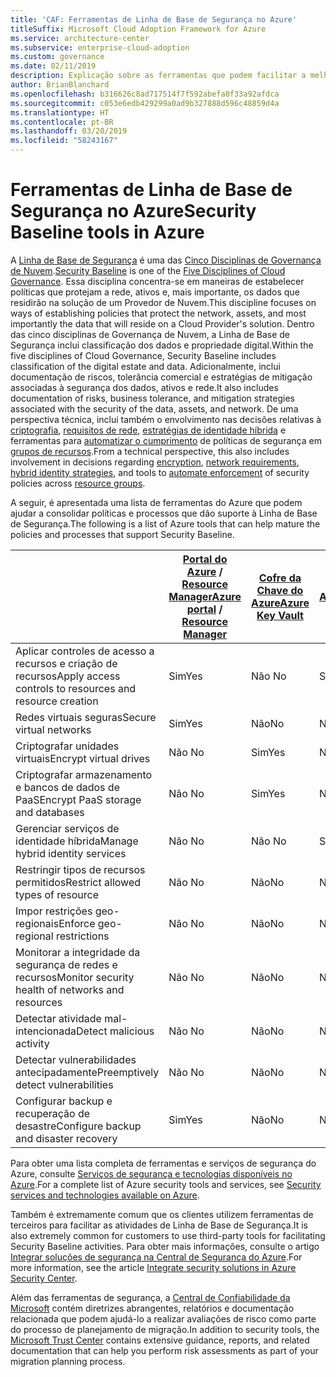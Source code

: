 ```yaml
---
title: 'CAF: Ferramentas de Linha de Base de Segurança no Azure'
titleSuffix: Microsoft Cloud Adoption Framework for Azure
ms.service: architecture-center
ms.subservice: enterprise-cloud-adoption
ms.custom: governance
ms.date: 02/11/2019
description: Explicação sobre as ferramentas que podem facilitar a melhoria da Linha de Base de Segurança no Azure
author: BrianBlanchard
ms.openlocfilehash: b316626c8ad717514f7f592abefa0f33a92afdca
ms.sourcegitcommit: c053e6edb429299a0ad9b327888d596c48859d4a
ms.translationtype: HT
ms.contentlocale: pt-BR
ms.lasthandoff: 03/20/2019
ms.locfileid: "58243167"
---
```

# <a name="security-baseline-tools-in-azure"></a><span data-ttu-id="c3675-103">Ferramentas de Linha de Base de Segurança no Azure</span><span class="sxs-lookup"><span data-stu-id="c3675-103">Security Baseline tools in Azure</span></span>

<span data-ttu-id="c3675-104">A [Linha de Base de Segurança](overview.md) é uma das [Cinco Disciplinas de Governança de Nuvem](../governance-disciplines.md).</span><span class="sxs-lookup"><span data-stu-id="c3675-104">[Security Baseline](overview.md) is one of the [Five Disciplines of Cloud Governance](../governance-disciplines.md).</span></span> <span data-ttu-id="c3675-105">Essa disciplina concentra-se em maneiras de estabelecer políticas que protejam a rede, ativos e, mais importante, os dados que residirão na solução de um Provedor de Nuvem.</span><span class="sxs-lookup"><span data-stu-id="c3675-105">This discipline focuses on ways of establishing policies that protect the network, assets, and most importantly the data that will reside on a Cloud Provider's solution.</span></span> <span data-ttu-id="c3675-106">Dentro das cinco disciplinas de Governança de Nuvem, a Linha de Base de Segurança inclui classificação dos dados e propriedade digital.</span><span class="sxs-lookup"><span data-stu-id="c3675-106">Within the five disciplines of Cloud Governance, Security Baseline includes classification of the digital estate and data.</span></span> <span data-ttu-id="c3675-107">Adicionalmente, inclui documentação de riscos, tolerância comercial e estratégias de mitigação associadas à segurança dos dados, ativos e rede.</span><span class="sxs-lookup"><span data-stu-id="c3675-107">It also includes documentation of risks, business tolerance, and mitigation strategies associated with the security of the data, assets, and network.</span></span> <span data-ttu-id="c3675-108">De uma perspectiva técnica, inclui também o envolvimento nas decisões relativas à [criptografia](../../decision-guides/encryption/overview.md), [requisitos de rede](../../decision-guides/software-defined-network/overview.md), [estratégias de identidade híbrida](../../decision-guides/identity/overview.md) e ferramentas para [automatizar o cumprimento](../../decision-guides/policy-enforcement/overview.md) de políticas de segurança em [grupos de recursos](../../decision-guides/resource-consistency/overview.md).</span><span class="sxs-lookup"><span data-stu-id="c3675-108">From a technical perspective, this also includes involvement in decisions regarding [encryption](../../decision-guides/encryption/overview.md), [network requirements](../../decision-guides/software-defined-network/overview.md), [hybrid identity strategies](../../decision-guides/identity/overview.md), and tools to [automate enforcement](../../decision-guides/policy-enforcement/overview.md) of security policies across [resource groups](../../decision-guides/resource-consistency/overview.md).</span></span>

<span data-ttu-id="c3675-109">A seguir, é apresentada uma lista de ferramentas do Azure que podem ajudar a consolidar políticas e processos que dão suporte à Linha de Base de Segurança.</span><span class="sxs-lookup"><span data-stu-id="c3675-109">The following is a list of Azure tools that can help mature the policies and processes that support Security Baseline.</span></span>

|                                                            | <span data-ttu-id="c3675-110">[Portal do Azure](https://azure.microsoft.com/features/azure-portal/) / [Resource Manager](/azure/azure-resource-manager/resource-group-overview)</span><span class="sxs-lookup"><span data-stu-id="c3675-110">[Azure portal](https://azure.microsoft.com/features/azure-portal/) / [Resource Manager](/azure/azure-resource-manager/resource-group-overview)</span></span>  | [<span data-ttu-id="c3675-111">Cofre da Chave do Azure</span><span class="sxs-lookup"><span data-stu-id="c3675-111">Azure Key Vault</span></span>](/azure/key-vault)  | [<span data-ttu-id="c3675-112">Azure AD</span><span class="sxs-lookup"><span data-stu-id="c3675-112">Azure AD</span></span>](/azure/active-directory/fundamentals/active-directory-whatis) | [<span data-ttu-id="c3675-113">Azure Policy</span><span class="sxs-lookup"><span data-stu-id="c3675-113">Azure Policy</span></span>](/azure/governance/policy/overview) | [<span data-ttu-id="c3675-114">Central de Segurança do Azure</span><span class="sxs-lookup"><span data-stu-id="c3675-114">Azure Security Center</span></span>](/azure/security-center/security-center-intro) | [<span data-ttu-id="c3675-115">Azure Monitor</span><span class="sxs-lookup"><span data-stu-id="c3675-115">Azure Monitor</span></span>](/azure/azure-monitor/overview) |
|------------------------------------------------------------|---------------------------------|-----------------|----------|--------------|-----------------------|---------------|
| <span data-ttu-id="c3675-116">Aplicar controles de acesso a recursos e criação de recursos</span><span class="sxs-lookup"><span data-stu-id="c3675-116">Apply access controls to resources and resource creation</span></span>   | <span data-ttu-id="c3675-117">Sim</span><span class="sxs-lookup"><span data-stu-id="c3675-117">Yes</span></span>                             | <span data-ttu-id="c3675-118">Não </span><span class="sxs-lookup"><span data-stu-id="c3675-118">No</span></span>              | <span data-ttu-id="c3675-119">Sim</span><span class="sxs-lookup"><span data-stu-id="c3675-119">Yes</span></span>      | <span data-ttu-id="c3675-120">Não</span><span class="sxs-lookup"><span data-stu-id="c3675-120">No</span></span>           | <span data-ttu-id="c3675-121">Não</span><span class="sxs-lookup"><span data-stu-id="c3675-121">No</span></span>                    | <span data-ttu-id="c3675-122">Não </span><span class="sxs-lookup"><span data-stu-id="c3675-122">No</span></span>            |
| <span data-ttu-id="c3675-123">Redes virtuais seguras</span><span class="sxs-lookup"><span data-stu-id="c3675-123">Secure virtual networks</span></span>                                    | <span data-ttu-id="c3675-124">Sim</span><span class="sxs-lookup"><span data-stu-id="c3675-124">Yes</span></span>                             | <span data-ttu-id="c3675-125">Não</span><span class="sxs-lookup"><span data-stu-id="c3675-125">No</span></span>              | <span data-ttu-id="c3675-126">Não </span><span class="sxs-lookup"><span data-stu-id="c3675-126">No</span></span>       | <span data-ttu-id="c3675-127">Sim</span><span class="sxs-lookup"><span data-stu-id="c3675-127">Yes</span></span>          | <span data-ttu-id="c3675-128">Não</span><span class="sxs-lookup"><span data-stu-id="c3675-128">No</span></span>                    | <span data-ttu-id="c3675-129">Não </span><span class="sxs-lookup"><span data-stu-id="c3675-129">No</span></span>            |
| <span data-ttu-id="c3675-130">Criptografar unidades virtuais</span><span class="sxs-lookup"><span data-stu-id="c3675-130">Encrypt virtual drives</span></span>                                     | <span data-ttu-id="c3675-131">Não </span><span class="sxs-lookup"><span data-stu-id="c3675-131">No</span></span>                              | <span data-ttu-id="c3675-132">Sim</span><span class="sxs-lookup"><span data-stu-id="c3675-132">Yes</span></span>             | <span data-ttu-id="c3675-133">Não</span><span class="sxs-lookup"><span data-stu-id="c3675-133">No</span></span>       | <span data-ttu-id="c3675-134">Não</span><span class="sxs-lookup"><span data-stu-id="c3675-134">No</span></span>           | <span data-ttu-id="c3675-135">Não</span><span class="sxs-lookup"><span data-stu-id="c3675-135">No</span></span>                    | <span data-ttu-id="c3675-136">Não </span><span class="sxs-lookup"><span data-stu-id="c3675-136">No</span></span>            |
| <span data-ttu-id="c3675-137">Criptografar armazenamento e bancos de dados de PaaS</span><span class="sxs-lookup"><span data-stu-id="c3675-137">Encrypt PaaS storage and databases</span></span>                         | <span data-ttu-id="c3675-138">Não </span><span class="sxs-lookup"><span data-stu-id="c3675-138">No</span></span>                              | <span data-ttu-id="c3675-139">Sim</span><span class="sxs-lookup"><span data-stu-id="c3675-139">Yes</span></span>             | <span data-ttu-id="c3675-140">Não</span><span class="sxs-lookup"><span data-stu-id="c3675-140">No</span></span>       | <span data-ttu-id="c3675-141">Não</span><span class="sxs-lookup"><span data-stu-id="c3675-141">No</span></span>           | <span data-ttu-id="c3675-142">Não</span><span class="sxs-lookup"><span data-stu-id="c3675-142">No</span></span>                    | <span data-ttu-id="c3675-143">Não </span><span class="sxs-lookup"><span data-stu-id="c3675-143">No</span></span>            |
| <span data-ttu-id="c3675-144">Gerenciar serviços de identidade híbrida</span><span class="sxs-lookup"><span data-stu-id="c3675-144">Manage hybrid identity services</span></span>                            | <span data-ttu-id="c3675-145">Não </span><span class="sxs-lookup"><span data-stu-id="c3675-145">No</span></span>                              | <span data-ttu-id="c3675-146">Não </span><span class="sxs-lookup"><span data-stu-id="c3675-146">No</span></span>              | <span data-ttu-id="c3675-147">Sim</span><span class="sxs-lookup"><span data-stu-id="c3675-147">Yes</span></span>      | <span data-ttu-id="c3675-148">Não</span><span class="sxs-lookup"><span data-stu-id="c3675-148">No</span></span>           | <span data-ttu-id="c3675-149">Não</span><span class="sxs-lookup"><span data-stu-id="c3675-149">No</span></span>                    | <span data-ttu-id="c3675-150">Não </span><span class="sxs-lookup"><span data-stu-id="c3675-150">No</span></span>            |
| <span data-ttu-id="c3675-151">Restringir tipos de recursos permitidos</span><span class="sxs-lookup"><span data-stu-id="c3675-151">Restrict allowed types of resource</span></span>                         | <span data-ttu-id="c3675-152">Não </span><span class="sxs-lookup"><span data-stu-id="c3675-152">No</span></span>                              | <span data-ttu-id="c3675-153">Não</span><span class="sxs-lookup"><span data-stu-id="c3675-153">No</span></span>              | <span data-ttu-id="c3675-154">Não </span><span class="sxs-lookup"><span data-stu-id="c3675-154">No</span></span>       | <span data-ttu-id="c3675-155">Sim</span><span class="sxs-lookup"><span data-stu-id="c3675-155">Yes</span></span>          | <span data-ttu-id="c3675-156">Não</span><span class="sxs-lookup"><span data-stu-id="c3675-156">No</span></span>                    | <span data-ttu-id="c3675-157">Não </span><span class="sxs-lookup"><span data-stu-id="c3675-157">No</span></span>            |
| <span data-ttu-id="c3675-158">Impor restrições geo-regionais</span><span class="sxs-lookup"><span data-stu-id="c3675-158">Enforce geo-regional restrictions</span></span>                          | <span data-ttu-id="c3675-159">Não </span><span class="sxs-lookup"><span data-stu-id="c3675-159">No</span></span>                              | <span data-ttu-id="c3675-160">Não</span><span class="sxs-lookup"><span data-stu-id="c3675-160">No</span></span>              | <span data-ttu-id="c3675-161">Não </span><span class="sxs-lookup"><span data-stu-id="c3675-161">No</span></span>       | <span data-ttu-id="c3675-162">Sim</span><span class="sxs-lookup"><span data-stu-id="c3675-162">Yes</span></span>          | <span data-ttu-id="c3675-163">Não</span><span class="sxs-lookup"><span data-stu-id="c3675-163">No</span></span>                    | <span data-ttu-id="c3675-164">Não </span><span class="sxs-lookup"><span data-stu-id="c3675-164">No</span></span>            |
| <span data-ttu-id="c3675-165">Monitorar a integridade da segurança de redes e recursos</span><span class="sxs-lookup"><span data-stu-id="c3675-165">Monitor security health of networks and resources</span></span>          | <span data-ttu-id="c3675-166">Não </span><span class="sxs-lookup"><span data-stu-id="c3675-166">No</span></span>                              | <span data-ttu-id="c3675-167">Não</span><span class="sxs-lookup"><span data-stu-id="c3675-167">No</span></span>              | <span data-ttu-id="c3675-168">Não</span><span class="sxs-lookup"><span data-stu-id="c3675-168">No</span></span>       | <span data-ttu-id="c3675-169">Não </span><span class="sxs-lookup"><span data-stu-id="c3675-169">No</span></span>           | <span data-ttu-id="c3675-170">sim</span><span class="sxs-lookup"><span data-stu-id="c3675-170">Yes</span></span>                   | <span data-ttu-id="c3675-171">Sim</span><span class="sxs-lookup"><span data-stu-id="c3675-171">Yes</span></span>           |
| <span data-ttu-id="c3675-172">Detectar atividade mal-intencionada</span><span class="sxs-lookup"><span data-stu-id="c3675-172">Detect malicious activity</span></span>                                  | <span data-ttu-id="c3675-173">Não </span><span class="sxs-lookup"><span data-stu-id="c3675-173">No</span></span>                              | <span data-ttu-id="c3675-174">Não</span><span class="sxs-lookup"><span data-stu-id="c3675-174">No</span></span>              | <span data-ttu-id="c3675-175">Não</span><span class="sxs-lookup"><span data-stu-id="c3675-175">No</span></span>       | <span data-ttu-id="c3675-176">Não </span><span class="sxs-lookup"><span data-stu-id="c3675-176">No</span></span>           | <span data-ttu-id="c3675-177">sim</span><span class="sxs-lookup"><span data-stu-id="c3675-177">Yes</span></span>                   | <span data-ttu-id="c3675-178">Sim</span><span class="sxs-lookup"><span data-stu-id="c3675-178">Yes</span></span>           |
| <span data-ttu-id="c3675-179">Detectar vulnerabilidades antecipadamente</span><span class="sxs-lookup"><span data-stu-id="c3675-179">Preemptively detect vulnerabilities</span></span>                        | <span data-ttu-id="c3675-180">Não </span><span class="sxs-lookup"><span data-stu-id="c3675-180">No</span></span>                              | <span data-ttu-id="c3675-181">Não</span><span class="sxs-lookup"><span data-stu-id="c3675-181">No</span></span>              | <span data-ttu-id="c3675-182">Não</span><span class="sxs-lookup"><span data-stu-id="c3675-182">No</span></span>       | <span data-ttu-id="c3675-183">Não </span><span class="sxs-lookup"><span data-stu-id="c3675-183">No</span></span>           | <span data-ttu-id="c3675-184">Sim</span><span class="sxs-lookup"><span data-stu-id="c3675-184">Yes</span></span>                   | <span data-ttu-id="c3675-185">Não </span><span class="sxs-lookup"><span data-stu-id="c3675-185">No</span></span>            |
| <span data-ttu-id="c3675-186">Configurar backup e recuperação de desastre</span><span class="sxs-lookup"><span data-stu-id="c3675-186">Configure backup and disaster recovery</span></span>                     | <span data-ttu-id="c3675-187">Sim</span><span class="sxs-lookup"><span data-stu-id="c3675-187">Yes</span></span>                             | <span data-ttu-id="c3675-188">Não</span><span class="sxs-lookup"><span data-stu-id="c3675-188">No</span></span>              | <span data-ttu-id="c3675-189">Não</span><span class="sxs-lookup"><span data-stu-id="c3675-189">No</span></span>       | <span data-ttu-id="c3675-190">Não</span><span class="sxs-lookup"><span data-stu-id="c3675-190">No</span></span>           | <span data-ttu-id="c3675-191">Não</span><span class="sxs-lookup"><span data-stu-id="c3675-191">No</span></span>                    | <span data-ttu-id="c3675-192">Não </span><span class="sxs-lookup"><span data-stu-id="c3675-192">No</span></span>            |

<span data-ttu-id="c3675-193">Para obter uma lista completa de ferramentas e serviços de segurança do Azure, consulte [Serviços de segurança e tecnologias disponíveis no Azure](/azure/security/azure-security-services-technologies).</span><span class="sxs-lookup"><span data-stu-id="c3675-193">For a complete list of Azure security tools and services, see [Security services and technologies available on Azure](/azure/security/azure-security-services-technologies).</span></span>

<span data-ttu-id="c3675-194">Também é extremamente comum que os clientes utilizem ferramentas de terceiros para facilitar as atividades de Linha de Base de Segurança.</span><span class="sxs-lookup"><span data-stu-id="c3675-194">It is also extremely common for customers to use third-party tools for facilitating Security Baseline activities.</span></span> <span data-ttu-id="c3675-195">Para obter mais informações, consulte o artigo [Integrar soluções de segurança na Central de Segurança do Azure](/azure/security-center/security-center-partner-integration).</span><span class="sxs-lookup"><span data-stu-id="c3675-195">For more information, see the article [Integrate security solutions in Azure Security Center](/azure/security-center/security-center-partner-integration).</span></span>

<span data-ttu-id="c3675-196">Além das ferramentas de segurança, a [Central de Confiabilidade da Microsoft](https://www.microsoft.com/trustcenter/guidance/risk-assessment) contém diretrizes abrangentes, relatórios e documentação relacionada que podem ajudá-lo a realizar avaliações de risco como parte do processo de planejamento de migração.</span><span class="sxs-lookup"><span data-stu-id="c3675-196">In addition to security tools, the [Microsoft Trust Center](https://www.microsoft.com/trustcenter/guidance/risk-assessment) contains extensive guidance, reports, and related documentation that can help you perform risk assessments as part of your migration planning process.</span></span>

